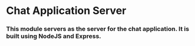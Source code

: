 # Chat Application Server

### This module servers as the server for the chat application. It is built using NodeJS and Express.
